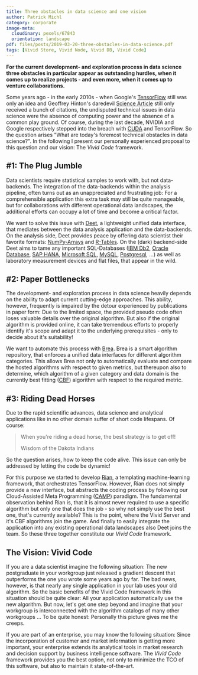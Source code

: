 ```yaml
---
title: Three obstacles in data science and one vision
author: Patrick Michl
category: corporate
image-meta:
  cloudinary: pexels/67843
  orientation: landscape
pdf: files/posts/2019-03-20-three-obstacles-in-data-science.pdf
tags: [Vivid Store, Vivid Node, Vivid DB, Vivid Code]
---
```


**For the current development- and exploration process in data science three
obstacles in particular appear as outstanding hurdles, when it comes up to
realize projects - and even more, when it comes up to venture collaborations.**

<!--more-->

Some years ago - in the early 2010s - when Google's
[TensorFlow](https://www.tensorflow.org/) still was only an idea and Geoffrey
Hinton's daredevil [Science
Article](https://www.cs.toronto.edu/~hinton/science.pdf) still only received a
bunch of citations, the undisputed technical issues in data science were the
absence of computing power and the absence of a common play ground. Of course,
during the last decade, NVIDIA and Google respectively stepped into
the breach with [CUDA](https://developer.nvidia.com/cuda-zone) and TensorFlow.
So the question arises "What are today's foremost technical obstacles in data
science?". In the following I present our personally experienced proposal to
this question and our vision: The *Vivid Code* framework.

## \#1: The Plug Jumble

Data scientists require statistical samples to work with, but not data-backends.
The integration of the data-backends within the analysis pipeline, often turns
out as an unappreciated and frustrating job: For a comprehensible application
this extra task may still be quite manageable, but for collaborations with
different operational data landscapes, the additional efforts can occupy a lot
of time and become a critical factor.

We want to solve this issue with [Deet](/deet.html), a lightweight unified
data interface, that mediates between the data analysis application and the
data-backends. On the analysis side, Deet provides peace by offering data
scientist their favorite formats: [NumPy-Arrays](http://www.numpy.org/) and
[R-Tables](https://www.r-project.org/). On the (dark) backend-side Deet aims
to tame any important SQL-Databases ([IBM
Db2](https://www.ibm.com/analytics/us/en/db2/), [Oracle
Database](https://www.oracle.com/database/), [SAP
HANA](https://www.sap.com/products/hana.html), [Microsoft
SQL](https://www.microsoft.com/sql-server), [MySQL](https://www.mysql.com),
[Postgresql](https://www.postgresql.org/), ...) as well as laboratory
measurement devices and flat files, that appear in the wild.

## \#2: Paper Bottlenecks

The development- and exploration process in data science heavily depends on the
ability to adapt current cutting-edge approaches. This ability, however,
frequently is impaired by the detour experienced by publications in paper form:
Due to the limited space, the provided pseudo code often loses valuable details
over the original algorithm. But also if the original algorithm is provided
online, it can take tremendous efforts to properly identify it's scope and adapt
it to the underlying prerequisites - only to decide about it's suitability!

We want to automate this process with [Brea](/brea.html). Brea is a smart
algorithm repository, that enforces a unified data interfaces for different
algorithm categories. This allows Brea not only to automatically evaluate and
compare the hosted algorithms with respect to given metrics, but thereupon also
to determine, which algorithm of a given category and data domain is the
currently best fitting ([CBF](/blog/tags#CBF)) algorithm with respect to the
required metric.

## \#3: Riding Dead Horses

Due to the rapid scientific advances, data science and analytical applications
like in no other domain suffer of short code lifespans. Of course:
> When you're riding a dead horse, the best strategy is to get off!
>
> Wisdom of the Dakota Indians

So the question arises, how to keep the code alive. This issue can only be
addressed by letting the code be dynamic!

For this purpose we started to develop [Rian](/rian.html), a templating
machine-learning framework, that orchestrates TensorFlow. However, Rian
does not simply provide a new interface, but abstracts the coding process by
following our Cloud-Assisted Meta Programming ([CAMP](/tags#CAMP)) paradigm. The
fundamental observation behind Rian is, that it is almost never required
to use a specific algorithm but only one that does the job - so why not simply
use the best one, that's currently available? This is the point, where the Vivid
Server and it's CBF algorithms join the game. And finally to easily integrate
the application into any existing operational data landscapes also Deet
joins the team. So these three together constitute our *Vivid Code* framework.

## The Vision: Vivid Code

If you are a data scientist imagine the following situation: The new
postgraduate in your workgroup just released a gradient descent that outperforms
the one you wrote some years ago by far. The bad news, however, is that nearly
any single application in your lab uses your old algorithm. So the basic
benefits of the Vivid Code framework in this situation should be quite clear:
All your application automatically use the new algorithm. But now, let's get one
step beyond and imagine that your workgroup is interconnected with the algorithm
catalogs of many other workgroups ... To be quite honest: Personally this
picture gives me the creeps.

If you are part of an enterprise, you may know the following situation: Since
the incorporation of customer and market information is getting more important,
your enterprise extends its analytical tools in market research and decision
support by business intelligence software. The *Vivid Code* framework provides
you the best option, not only to minimize the TCO of this software, but also to
maintain it state-of-the-art.
